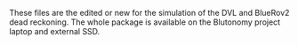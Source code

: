 These files are the edited or new for the simulation of the DVL and BlueRov2 dead reckoning. The whole package is available on the Blutonomy project laptop and external SSD.
